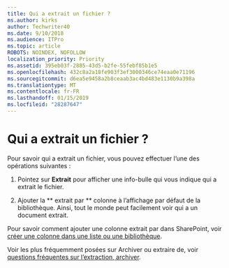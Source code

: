 ```yaml
---
title: Qui a extrait un fichier ?
ms.author: kirks
author: Techwriter40
ms.date: 9/10/2018
ms.audience: ITPro
ms.topic: article
ROBOTS: NOINDEX, NOFOLLOW
localization_priority: Priority
ms.assetid: 395eb03f-2885-43d5-b2fe-55febf85b1e5
ms.openlocfilehash: 432c8a2a18fe903f3ef3000346ce74eaa0e71196
ms.sourcegitcommit: d6ea5e9458a2b8ceaab3ac4bd483e1130b9a398a
ms.translationtype: MT
ms.contentlocale: fr-FR
ms.lasthandoff: 01/15/2019
ms.locfileid: "28287647"
---
```

# <a name="who-has-a-file-checked-out"></a>Qui a extrait un fichier ?

Pour savoir qui a extrait un fichier, vous pouvez effectuer l’une des opérations suivantes :
  
1. Pointez sur **Extrait** pour afficher une info-bulle qui vous indique qui a extrait le fichier. 
    
2. Ajouter la ** extrait par ** colonne à l’affichage par défaut de la bibliothèque. Ainsi, tout le monde peut facilement voir qui a un document extrait. 
    
Pour savoir comment ajouter une colonne extrait par dans SharePoint, voir [créer une colonne dans une liste ou une bibliothèque](https://go.microsoft.com/fwlink/?linkid=2019591). 
  
Voir les plus fréquemment posées sur Archiver ou extraire de, voir [questions fréquentes sur l’extraction, archiver](https://go.microsoft.com/fwlink/?linkid=2018786).
  

